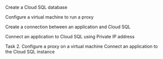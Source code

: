 Create a Cloud SQL database

Configure a virtual machine to run a proxy

Create a connection between an application and Cloud SQL

Connect an application to Cloud SQL using Private IP address

Task 2. Configure a proxy on a virtual machine
Connect an application to the Cloud SQL instance